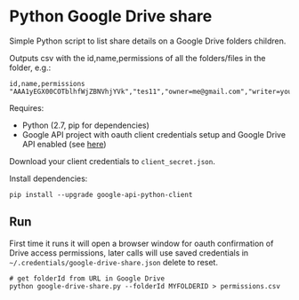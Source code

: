 # Python Google Drive share

Simple Python script to list share details on a Google Drive folders children.

Outputs csv with the id,name,permissions of all the folders/files in the folder, e.g.:
```
id,name,permissions
"AAA1yEGX00COTblhfWjZBNVhjYVk","tes11","owner=me@gmail.com","writer=you@gmail.com","reader=anyone"
```

Requires:
* Python (2.7, pip for dependencies)
* Google API project with oauth client credentials setup and Google Drive API enabled (see [here](https://developers.google.com/drive/v3/web/quickstart/python))

Download your client credentials to `client_secret.json`.

Install dependencies:
```
pip install --upgrade google-api-python-client
```

## Run

First time it runs it will open a browser window for oauth confirmation of Drive access permissions, later calls will use saved credentials in `~/.credentials/google-drive-share.json` delete to reset.

```
# get folderId from URL in Google Drive
python google-drive-share.py --folderId MYFOLDERID > permissions.csv
```

